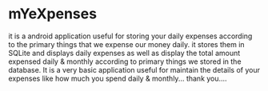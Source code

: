# mYeXpenses
it is a android application useful for storing your daily expenses according to the primary things that we expense our money daily. it stores them in SQLite and displays daily expenses as well as display the total amount expensed daily &amp; monthly according to primary things we stored in the database. It is a very basic application useful for maintain the details of your expenses like how much you spend daily &amp; monthly... thank you....
